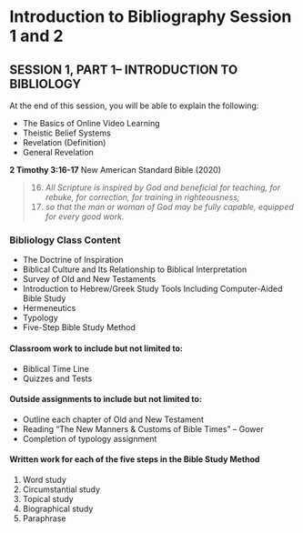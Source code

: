 # Introduction to Bibliography Session 1 and 2
## SESSION 1, PART 1– INTRODUCTION TO BIBLIOLOGY
At the end of this session, you will be able to explain the following:
- The Basics of Online Video Learning
- Theistic Belief Systems
- Revelation (Definition)
- General Revelation

**2 Timothy 3:16-17**
New American Standard Bible (2020)
> 16. *All Scripture is inspired by God and beneficial for teaching, for rebuke, for correction, for training in righteousness;* 
> 17. *so that the man or woman of God may be fully capable, equipped for every good work.*

### Bibliology Class Content
- The Doctrine of Inspiration
- Biblical Culture and Its Relationship to Biblical Interpretation
- Survey of Old and New Testaments
- Introduction to Hebrew/Greek Study Tools Including Computer-Aided Bible Study
- Hermeneutics
- Typology
- Five-Step Bible Study Method
#### Classroom work to include but not limited to:
- Biblical Time Line
- Quizzes and Tests
#### Outside assignments to include but not limited to:
- Outline each chapter of Old and New Testament
- Reading “The New Manners & Customs of Bible Times” – Gower
- Completion of typology assignment
#### Written work for each of the five steps in the Bible Study Method
1) Word study
2) Circumstantial study
3) Topical study
4) Biographical study
5) Paraphrase
